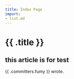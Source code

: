 ```yaml
---
title: Index Page
import: 
- list.md
---
```


# {{ .title }}

## this article is for test

{{ .committers.fumy }} wrote.
